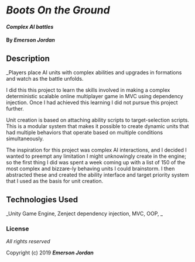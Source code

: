 # _Boots On the Ground_

#### _Complex AI battles_

#### By _**Emerson Jordan**_

## Description

_Players place AI units with complex abilities and upgrades in formations and watch as the battle unfolds.

I did this this project to learn the skills involved in making a complex deterministic scalable online multiplayer game in MVC
using dependency injection. 
Once I had achieved this learning I did not pursue this project further.

Unit creation is based on attaching ability scripts to target-selection scripts.
This is a modular system that makes it possible to create dynamic units that had multiple behaviors that
operate based on multiple conditions simultaneously.

The inspiration for this project was complex AI interactions, and I decided I wanted to preempt any limitation I might unknowingly create in the engine;
so the first thing I did was spent a week coming up with a list of 150 of the most complex and bizzare-ly behaving units I could brainstorm.
I then abstracted these and created the ability interface and target priority system that I used as the basis for unit creation.

## Technologies Used

_Unity Game Engine, Zenject dependency injection, MVC, OOP, _

### License

*All rights reserved*

Copyright (c) 2019 **_Emerson Jordan_**
